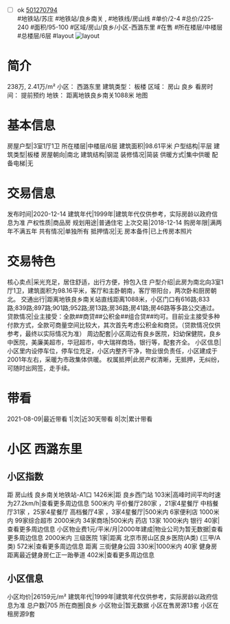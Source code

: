 - [ ] ok [501270794](https://bj.5i5j.com/ershoufang/501270794.html)  
 #地铁站/苏庄 #地铁站/良乡南关 ,  #地铁线/房山线
#单价/2-4 #总价/225-240 #面积/95-100   #区域/房山/良乡/小区-西潞东里 #在售 #所在楼层/中楼层 #总楼层/6层 #layout 
![layout](http://image2a.5i5j.com/bdir/layout/354875.jpg_P5.jpg) 
# 简介 
 238万,  2.41万/m² 
小区： 西潞东里
建筑类型： 板楼
区域： 房山 良乡
看房时间： 提前预约
地铁： 距离地铁良乡南关1088米 地图
# 基本信息 
 房屋户型|3室1厅1卫
所在楼层|中楼层/6层
建筑面积|98.61平米
户型结构|平层
建筑类型|板楼
房屋朝向|南北
建筑结构|钢混
装修情况|简装
供暖方式|集中供暖
配备电梯|无
# 交易信息 
 发布时间|2020-12-14
建筑年代|1999年|建筑年代仅供参考，实际房龄以政府信息为准
产权性质|商品房
规划用途|普通住宅
上次交易|2018-12-14
购房年限|满两年不满五年
共有情况|单独所有
抵押情况|无
房本备件|已上传房本照片
# 交易特色 
 核心卖点|采光充足，居住舒适，出行方便，拎包入住
户型介绍|此房为南北向3室1厅1卫，建筑面积为98.16平米，客厅和主卧朝南，客厅带阳台，两次卧和厨房朝北。
交通出行|距离地铁良乡南关站直线距离1088米，小区门口有616路;833路;839路;897路;901路;952路;房13路;房36路;房41路;房46路等多路公交通过。
贷款情况|业主接受：全款##商贷##公积金##组合贷##均可。目前业主接受多种付款方式，全款可商量空间比较大，其次首先考虑公积金和商贷。（贷款情况仅供参考，最终以实际情况为准）
周边配套|小区周边有良乡医院，妇幼保健院，良乡中医院，美廉美超市，华冠超市，中大瑞祥商场，银行等，配套齐全。
小区信息|小区里内设停车位，停车位充足，小区内整齐干净，物业很负责任，小区建成于2001年左右，采暖为市政集体供暖。
权属抵押|此房产权清晰，无抵押，无纠纷，可随时出网签，走手续。
# 带看 
 2021-08-09|最近带看	 1|次|近30天带看	 8|次|累计带看
# 小区 西潞东里
## 小区指数 
 距 房山线 良乡南关地铁站-A1口 1426米|距 良乡西门站 103米|高峰时间平均时速为27.2km/h|查看更多周边信息
500米内 平价餐厅280家 ，21家4星餐厅
中档餐厅31家 ，25家4星餐厅
高档餐厅4家 ，3家4星餐厅|500米内 6家便利店
1000米内 99家综合超市
2000米内 34家商场|500米内 药店 13家
1000米内 银行 40家|查看更多周边信息
小区物业费1元/平米/月|2000年建成|物业公司为暂无数据|查看更多周边信息
2000米内 三级医院 1家|距离 北京市房山区良乡医院(A类) (三甲/A类) 572米|查看更多周边信息
距离 三街健身公园 330米|1000米内 40家 健身房
距离最近健身房仁正一跆拳道 402米|查看更多周边信息
## 小区信息 
 小区均价|26159元/m²
建筑年代|1999年|建筑年代仅供参考，实际房龄以政府信息为准
总户数|705
所在商圈|良乡
小区物业|暂无数据
小区在售房源13套
小区在租房源9套
